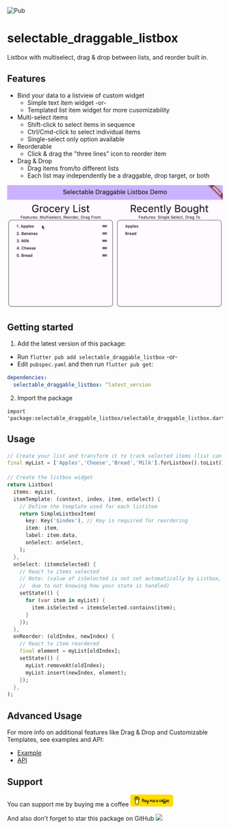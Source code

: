 ![Pub](https://img.shields.io/pub/v/selectable_draggable_listbox)

# selectable_draggable_listbox

Listbox with multiselect, drag & drop between lists, and reorder built in.

## Features

- Bind your data to a listview of custom widget
  - Simple text item widget -or-
  - Templated list item widget for more cusomizability
- Multi-select items
  - Shift-click to select items in sequence
  - Ctrl/Cmd-click to select individual items
  - Single-select only option available
- Reorderable
  - Click & drag the "three lines" icon to reorder item
- Drag & Drop
  - Drag items from/to different lists
  - Each list may independently be a draggable, drop target, or both

[![Feature Demo](https://github.com/holotrek/selectable_draggable_listbox/blob/main/doc/images/feature_demo.gif?raw=true "Feature Demo")](./doc/images/feature_demo.gif)

## Getting started

1. Add the latest version of this package:

- Run `flutter pub add selectable_draggable_listbox` -or-
- Edit `pubspec.yaml` and then run `flutter pub get`:

```yaml
dependencies:
  selectable_draggable_listbox: ^latest_version
```

2. Import the package

```
import 'package:selectable_draggable_listbox/selectable_draggable_listbox.dart';
```

## Usage

```dart
// Create your list and transform it to track selected items (list can be complex objects instead):
final myList = ['Apples','Cheese','Bread','Milk'].forListbox().toList();

// Create the listbox widget
return Listbox(
  items: myList,
  itemTemplate: (context, index, item, onSelect) {
    // Define the template used for each listitem
    return SimpleListboxItem(
      key: Key('$index'), // Key is required for reordering
      item: item,
      label: item.data,
      onSelect: onSelect,
    );
  },
  onSelect: (itemsSelected) {
    // React to items selected
    // Note: (value of isSelected is not set automatically by Listbox,
    //  due to not knowing how your state is handled)
    setState(() {
      for (var item in myList) {
        item.isSelected = itemsSelected.contains(item);
      }
    });
  },
  onReorder: (oldIndex, newIndex) {
    // React to item reordered
    final element = myList[oldIndex];
    setState(() {
      myList.removeAt(oldIndex);
      myList.insert(newIndex, element);
    });
  },
);
```

## Advanced Usage

For more info on additional features like Drag & Drop and Customizable Templates, see examples and API:

- [Example](https://pub.dev/packages/selectable_draggable_listbox/example)
- [API](https://pub.dev/documentation/selectable_draggable_listbox/latest/)

## Support

You can support me by buying me a coffee <a href=""><img src="https://github.com/holotrek/selectable_draggable_listbox/blob/main/doc/images/bmc-button.png?raw=true" alt="Buy me a coffee" width="100" /></a>

And also don't forget to star this package on GitHub <a href="https://github.com/holotrek/selectable_draggable_listbox"><img src="https://img.shields.io/github/stars/holotrek/selectable_draggable_listbox?logo=github&style=flat-square"></a>
